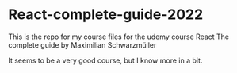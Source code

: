 # React-complete-guide-2022
This is the repo for my course files for the udemy course React The complete guide by Maximilian Schwarzmüller

It seems to be a very good course, but I know more in a bit.